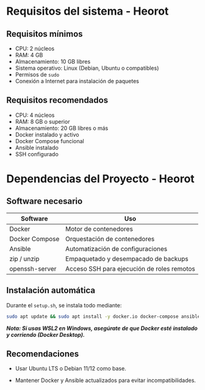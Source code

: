 
# Requisitos del sistema - Heorot

## Requisitos mínimos
- CPU: 2 núcleos
- RAM: 4 GB
- Almacenamiento: 10 GB libres
- Sistema operativo: Linux (Debian, Ubuntu o compatibles)
- Permisos de `sudo`
- Conexión a Internet para instalación de paquetes

## Requisitos recomendados
- CPU: 4 núcleos
- RAM: 8 GB o superior
- Almacenamiento: 20 GB libres o más
- Docker instalado y activo
- Docker Compose funcional
- Ansible instalado
- SSH configurado

# Dependencias del Proyecto - Heorot

## Software necesario

| Software         | Uso                             |
| ---------------- | ------------------------------- |
| Docker           | Motor de contenedores            |
| Docker Compose   | Orquestación de contenedores     |
| Ansible          | Automatización de configuraciones |
| zip / unzip      | Empaquetado y desempacado de backups |
| openssh-server   | Acceso SSH para ejecución de roles remotos |

## Instalación automática
Durante el `setup.sh`, se instala todo mediante:

~~~bash
sudo apt update && sudo apt install -y docker.io docker-compose ansible zip unzip ssh
~~~

***Nota: Si usas WSL2 en Windows, asegúrate de que Docker esté instalado y corriendo (Docker Desktop).***

## Recomendaciones
* Usar Ubuntu LTS o Debian 11/12 como base.

* Mantener Docker y Ansible actualizados para evitar incompatibilidades.